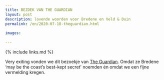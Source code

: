 ```yaml
---
title: BEZOEK VAN THE GUARDIAN
layout: post
description: lovende woorden voor Bredene en Veld & Duin
permalink: /en/2020-07-18-theguardian.html
    
images:   
    
---
```


{% include links.md %}

Very exiting vonden we dit bezoekje van [The Guardian](https://www.theguardian.com/travel/2020/jul/18/summer-belgium-coast-endless-beaches-sand-dunes-nature-reserves-resorts). 
Omdat ze Bredene ‘may be the coast’s best-kept secret’ noemden én omdat we een fijne vermelding kregen.




